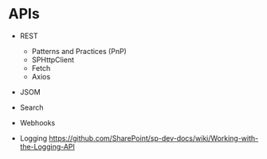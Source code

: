 # APIs
  * REST
    * Patterns and Practices (PnP)
    * SPHttpClient
    * Fetch
    * Axios
  * JSOM
  * Search
  * Webhooks

* Logging
  https://github.com/SharePoint/sp-dev-docs/wiki/Working-with-the-Logging-API